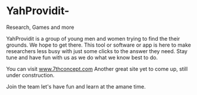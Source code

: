 # YahProvidit-
Research, Games and more

YahProvidit is a group of young men and women trying to find the their grounds. We hope to get there.
This tool or software or app is here to make researchers less busy with just some clicks to the answer they need.
Stay tune and have fun with us as we do what we know best to do.

You can visit www.7thconcept.com 
Another great site yet to come up, still under construction.

Join the team let's have fun and learn at the amane time.

